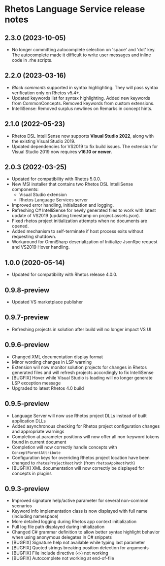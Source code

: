 # Rhetos Language Service release notes

## 2.3.0 (2023-10-05)

* No longer committing autocomplete selection on 'space' and 'dot' key. The autocomplete made it difficult to write user messages and inline code in .rhe scripts.

## 2.2.0 (2023-03-16)

* *Block comments* supported in syntax highlighting. They will pass syntax verification only on Rhetos v5.4+.
* Updated keywords list for syntax highlighting. Added new keywords from CommonConcepts. Removed keywords from custom extensions.
* IntelliSense: Removed surplus newlines on Remarks in concept hints.

## 2.1.0 (2022-05-23)

* Rhetos DSL IntelliSense now supports **Visual Studio 2022**,
  along with the existing Visual Studio 2019.
* Updated dependencies for VS2019 to fix build issues.
  The extension for Visual Studio 2019 now requires **v16.10 or newer**.

## 2.0.3 (2022-03-25)

* Updated for compatibility with Rhetos 5.0.0.
* New MSI installer that contains two Rhetos DSL IntelliSense components:
  * Visual Studio extension
  * Rhetos Language Services server
* Improved error handling, initialization and logging.
* Refreshing C# IntelliSense for newly generated files to work with latest update of VS2019 (updating timestamp on project.assets.json).
* Fixed rhetos project initialization attempts when no documents are opened.
* Added mechanism to self-terminate if host process exits without requesting shutdown.
* Workaround for OmniSharp deserialization of Initialize JsonRpc request and VS2019 Hover handling.

## 1.0.0 (2020-05-14)

* Updated for compatibility with Rhetos release 4.0.0.

## 0.9.8-preview

* Updated VS marketplace publisher

## 0.9.7-preview

* Refreshing projects in solution after build will no longer impact VS UI

## 0.9.6-preview

* Changed XML documentation display format
* Minor wording changes in LSP warning
* Extension will now monitor solution projects for changes in Rhetos generated files and will refresh projects accordingly to fix IntelliSense
* [BUGFIX] Hover while Visual Studio is loading will no longer generate LSP exception message
* Upgraded to latest Rhetos 4.0 build

## 0.9.5-preview

* Language Server will now use Rhetos project DLLs instead of built application DLLs
* Added asynchronous checking for Rhetos project configuration changes and appropriate warnings
* Completion at parameter positions will now offer all non-keyword tokens found in current document
* Completion will now correctly handle concepts with `ConceptParentAttribute`
* Configuration keys for overriding Rhetos project location have been changed to `rhetosProjectRootPath` (from `rhetosAppRootPath`)
* [BUGFIX] XML documentation will now correctly be displayed for concepts in plugins

## 0.9.3-preview

* Improved signature help/active parameter for several non-common scenarios
* Keyword info implementation class is now displayed with full name (including namespace)
* More detailed logging during Rhetos app context initialization
* Full log file path displayed during initialization
* Changed C# grammar definition to allow better syntax highlight behavior when using anonymous delegates in C# snippets
* [BUGFIX] Signature help not available while typing last parameter
* [BUGFIX] Quoted strings breaking position detection for arguments
* [BUGFIX] File include directive (`<>`) not working
* [BUGFIX] Autocomplete not working at end-of-file
